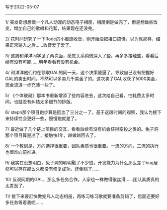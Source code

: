写于2022-05-07

-----

1/ 突发奇想想做一个凡人动漫的动态电子相册，相册倒是做完了，但是想做些改变，增加自己的歌唱和花絮，结果现在还没完。

2/ 花时间研究了一下Rode的小蜜蜂收音，刚开始没把接口搞懂，以为就那样，结果正常输入之后……收音爱了爱了。

3/ 这周和洋洋同学见了两次面，感觉关系稍微深入了些，再多多接触些，看看后续有没有可能……明年看看有没有机会。

4/ 和洋洋他们约在领取GAL的同一天，这个决策傻逼了，导致自己没有把握好GAL的卖出时间，不然可以多卖几千美金了的。这次卖了GAL收获了5000美金，现金流进一步充沛一些了。

5/ 《个体破局》那本书重新增添了些内容进去，这次给自己看，怕耗费太多时间，也就没有纠结太多细节的排版。

6/ stepn那个项目跑步算是回血了三分之一了，基于这段时间的观察，我认为接下来持续性会更好一些，慢慢跑就是了。

7/ 最近做了几个链上项目的交互，看看后续有没有机会获得空投之类的。兔子洞那个项目算是凉了，接触快1年，越做越回去了。

8/ 一个教训是，方向选择很重要，团队素质也很重要。一流的方向，三流的执行也很难向前推进。

9/ 我实在没想明白，兔子洞的明明融了不少钱，开发能力为什么那么差？bug居然可以存在那么久都没有修复成功，还倒档了……

10/ 反观同期的GAL，那么多任务合作，人家也一样做得很丝滑……团队素质真的太差劲了。

11/ 接下来要赶快做完凡人动态相册，再练习练习歌就要准备剪辑了，后面还要好多任务等着我呢……
 


